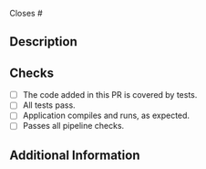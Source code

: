 Closes # <!-- Put the issue number(s) that this PR closes here -->

## Description
<!-- Please include a summary of the change and which issue is fixed. -->

## Checks
 - [ ] The code added in this PR is covered by tests.
 - [ ] All tests pass.
 - [ ] Application compiles and runs, as expected.
 - [ ] Passes all pipeline checks.

## Additional Information
<!-- Please include any additional information that may be helpful in reviewing this PR. -->